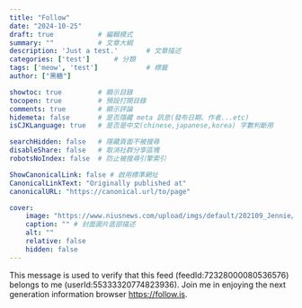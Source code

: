 ```yaml
---
title: "Follow"
date: "2024-10-25"
draft: true           # 編輯模式
summary: ""           # 文章大綱
description: 'Just a test.'       # 文章描述
categories: ['test']      # 分類
tags: ['meow', 'test']            # 標籤
author: ["黑糖"]

showtoc: true         # 顯示目錄
tocopen: true         # 預設打開目錄
comments: true        # 顯示評論
hidemeta: false       # 是否隱藏 meta 訊息(發布日期、作者...etc)
isCJKLanguage: true   # 是否是中文(chinese,japanese,korea) 字數判斷用

searchHidden: false   # 隱藏頁面不被搜尋
disableShare: false   # 取消社群分享區塊
robotsNoIndex: false  # 防止被搜尋引擎索引

ShowCanonicalLink: false # 啟用標準網址
CanonicalLinkText: "Originally published at"
canonicalURL: "https://canonical.url/to/page"

cover:
    image: "https://www.niusnews.com/upload/imgs/default/202109_Jennie/0910gingercat/malkarium-W4EUiwceZjs-unsplash.jpg" # 封面圖片路径
    caption: "" # 封面圖片底部描述
    alt: ""
    relative: false
    hidden: false
---
```


This message is used to verify that this feed (feedId:72328000080536576) belongs to me (userId:55333320774823936). Join me in enjoying the next generation information browser https://follow.is.

